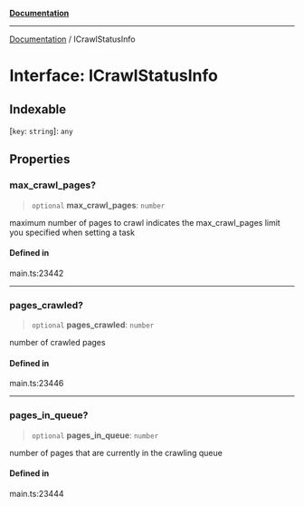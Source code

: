 [**Documentation**](../README.md)

***

[Documentation](../README.md) / ICrawlStatusInfo

# Interface: ICrawlStatusInfo

## Indexable

 \[`key`: `string`\]: `any`

## Properties

### max\_crawl\_pages?

> `optional` **max\_crawl\_pages**: `number`

maximum number of pages to crawl
indicates the max_crawl_pages limit you specified when setting a task

#### Defined in

main.ts:23442

***

### pages\_crawled?

> `optional` **pages\_crawled**: `number`

number of crawled pages

#### Defined in

main.ts:23446

***

### pages\_in\_queue?

> `optional` **pages\_in\_queue**: `number`

number of pages that are currently in the crawling queue

#### Defined in

main.ts:23444
